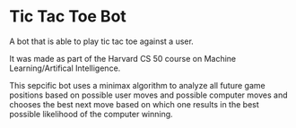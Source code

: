 # Tic Tac Toe Bot
A bot that is able to play tic tac toe against a user.

It was made as part of the Harvard CS 50 course on Machine Learning/Artifical Intelligence.

This sepcific bot uses a minimax algorithm to analyze all future game positions based on possible user moves and possible computer moves and chooses the best next move based on which one results in the best possible likelihood of the computer winning.

